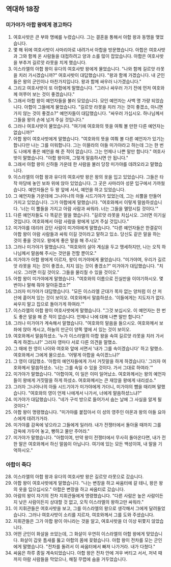 ## 역대하 18장

### 미가야가 아합 왕에게 경고하다
1. 여호사밧은 큰 부와 명예를 누렸습니다. 그는 결혼을 통해서 아합 왕과 동맹을 맺었습니다.
2. 몇 해 뒤에 여호사밧이 사마리아로 내려가서 아합을 방문했습니다. 아합은 여호사밧과 그와 함께 온 사람들을 대접하려고 양과 소를 많이 잡았습니다. 아합은 여호사밧을 부추겨 길르앗 라못을 치게 했습니다.
3. 이스라엘의 아합 왕이 유다의 여호사밧 왕에게 물었습니다. "나와 함께 길르앗 라못을 치러 가시겠습니까?" 여호사밧이 대답했습니다. "왕과 함께 가겠습니다. 내 군인들은 왕의 군인이나 마찬가지입니다. 왕과 함께 싸우러 나가겠습니다."
4. 그리고 여호사밧이 또 아합에게 말했습니다. "그러나 싸우러 가기 전에 먼저 여호와께 여쭈어 보는 것이 좋겠습니다."
5. 그래서 아합 왕이 예언자들을 불러 모았습니다. 모인 예언자는 사백 명 가량 되었습니다. 아합이 그들에게 물었습니다. "길르앗 라못을 치러 가는 것이 좋겠소, 아니면 가지 않는 것이 좋겠소?" 예언자들이 대답했습니다. "싸우러 가십시오. 하나님께서 그들을 왕의 손에 넘겨 주실 것입니다."
6. 그러나 여호사밧이 물었습니다. "여기에 여호와의 뜻을 여쭤 볼 만한 다른 예언자는 없습니까?"
7. 아합 왕이 여호사밧에게 말했습니다. "여호와의 뜻을 여쭤 볼 다른 예언자가 있기는 합니다만 나는 그를 미워합니다. 그는 이믈라의 아들 미가야라고 하는데 그는 한 번도 나에게 좋은 예언을 해 준 적이 없습니다. 그는 언제나 나쁜 말만 합니다." 여호사밧이 말했습니다. "아합 왕이여, 그렇게 말씀하시면 안 됩니다."
8. 그래서 아합 왕이 신하들 가운데 한 사람을 불러 당장 미가야를 데려오라고 말했습니다.
9. 이스라엘의 아합 왕과 유다의 여호사밧 왕은 왕의 옷을 입고 있었습니다. 그들은 타작 마당에 놓인 보좌 위에 앉아 있었습니다. 그 곳은 사마리아 성문 입구에서 가까웠습니다. 예언자들은 두 왕 앞에 서서, 예언을 하고 있었습니다.
10. 그 예언자들 가운데에 그나아나의 아들 시드기야가 있었는데, 그는 쇠뿔을 만들어 가지고 있었습니다. 그가 아합에게 말했습니다. "여호와께서 이렇게 말씀하셨습니다. '너는 이 뿔들을 가지고 아람 사람과 싸워라. 너는 그들을 멸망시킬 것이다.'"
11. 다른 예언자들도 다 똑같은 말을 했습니다. "길르앗 라못을 치십시오. 그러면 이기실 것입니다. 여호와께서 아람 사람을 왕에게 넘겨 주실 것입니다."
12. 미가야를 데리러 갔던 사람이 미가야에게 말했습니다. "다른 예언자들은 한결같이 아합 왕이 아람 사람들과 싸워 이길 것이라고 말하고 있소. 당신도 같은 말을 하는 것이 좋을 것이오. 왕에게 좋은 말을 해 주시오."
13. 그러나 미가야가 말했습니다. "여호와의 살아 계심을 두고 맹세하지만, 나는 오직 하나님께서 말씀해 주시는 것만을 전할 뿐이오."
14. 미가야가 아합 왕에게 이르자, 왕이 미가야에게 물었습니다. "미가야여, 우리가 길르앗 라못을 치는 것이 좋겠소, 치지 않는 것이 좋겠소?" 미가야가 대답했습니다. "치시오. 그러면 이길 것이오. 그들을 물리칠 수 있을 것이오."
15. 아합 왕이 미가야에게 말했습니다. "여호와의 이름으로 진실만을 이야기하시오. 몇 번이나 말해 줘야 알아듣겠소?"
16. 그러자 미가야가 대답했습니다. "모든 이스라엘 군대가 목자 없는 양처럼 이 산 저 산에 흩어져 있는 것이 보이오. 여호와께서 말씀하셨소. '이들에게는 지도자가 없다. 싸우지 말고 집으로 돌아가게 하여라.'"
17. 이스라엘의 아합 왕이 여호사밧에게 말했습니다. "그것 보십시오. 이 예언자는 한 번도 좋은 말을 해 준 적이 없습니다. 언제나 나에 대해 나쁜 말만 합니다."
18. 그러나 미가야가 계속해서 말했습니다. "여호와의 말씀을 들으시오. 여호와께서 보좌에 앉아 계시고, 하늘의 만군이 양쪽 옆에 서 있는 것이 보이오.
19. 여호와께서 말씀하셨소. '누가 이스라엘의 아합 왕을 속여 길르앗 라못을 치러 가서 죽게 하겠느냐?' 그러자 영마다 서로 다른 의견을 말했소.
20. 그 때에 한 영이 나아와 여호와 앞에 서면서 '내가 그를 속이겠습니다' 하고 말했소. 여호와께서 그에게 물으셨소. '어떻게 아합을 속이겠느냐?'
21. 그 영이 대답했소. '아합의 예언자들에게 가서 거짓말을 하게 하겠습니다.' 그러자 여호와께서 말씀하셨소. '너는 그를 속일 수 있을 것이다. 가서 그대로 하여라.'"
22. 미가야가 말했습니다. "아합이여, 이 일은 이미 일어났소. 여호와께서는 왕의 예언자들이 왕에게 거짓말을 하게 하셨소. 여호와께서는 큰 재앙을 왕에게 내리셨소."
23. 그러자 그나아나의 아들 시드기야가 미가야에게 가더니, 미가야의 뺨을 때리며 말했습니다. "여호와의 영이 언제 나에게서 나가서, 너에게 말씀하셨느냐?"
24. 미가야가 대답했습니다. "네가 구석 방으로 들어가서 숨는 날에 그 사실을 알게 될 것이다."
25. 아합 왕이 명령했습니다. "미가야를 붙잡아서 이 성의 영주인 아몬과 왕의 아들 요아스에게 데려가거라.
26. 미가야를 감옥에 넣으라고 그들에게 일러라. 내가 전쟁터에서 돌아올 때까지 그를 감옥에 가두어 놓고, 빵하고 물만 주어라."
27. 미가야가 말했습니다. "아합이여, 만약 왕이 전쟁터에서 무사히 돌아온다면, 내가 전한 말은 여호와께서 하신 말씀이 아닙니다. 여기에 있는 모든 백성이여, 내 말을 기억하시오."
### 아합이 죽다
28. 이스라엘의 아합 왕과 유다의 여호사밧 왕은 길르앗 라못으로 갔습니다.
29. 아합 왕이 여호사밧에게 말했습니다. "나는 변장을 하고 싸움터에 갈 테니, 왕은 왕의 옷을 입으십시오." 아합은 변장을 하고 싸움터로 갔습니다.
30. 아람의 왕이 자기의 전차 지휘관들에게 명령했습니다. "다른 사람은 높은 사람이든지 낮은 사람이든지 상대할 것 없고, 오직 이스라엘의 왕하고만 싸워라."
31. 이 지휘관들은 여호사밧을 보고, 그를 이스라엘의 왕으로 생각해서 그에게 달려들었습니다. 그러나 여호사밧이 소리를 지르자, 여호와께서 그를 도와 주셨습니다.
32. 지휘관들은 그가 아합 왕이 아니라는 것을 알고, 여호사밧을 더 이상 뒤쫓지 않았습니다.
33. 어떤 군인이 화살을 쏘았는데, 그 화살이 우연히 이스라엘의 아합 왕에게 맞았습니다. 화살이 갑옷 틈새를 뚫고 아합의 몸에 꽂혔습니다. 아합 왕이 전차를 모는 군인에게 말했습니다. "전차를 돌려서 이 싸움터에서 빠져 나가거라. 내가 다쳤다."
34. 싸움은 하루 종일 계속되었습니다. 아합 왕은 전차 안에 겨우 버티고 서서, 저녁 때까지 아람 사람들을 막았으나, 해질 무렵에 숨을 거두었습니다.